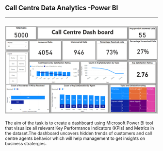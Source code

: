 ## Call Centre Data Analytics -Power BI

---
![Github Logo](https://github.com/sheena-k/call_centre_powerbi/blob/main/callcentre.png)
--- 
The aim of the task is to create a dashboard using Microsoft Power BI tool that visualize all relevant Key Performance Indicators (KPIs) and Metrics in the dataset.The dashboard uncovers hidden trends of customers and call centre agents behavior which will help management to get insights on business stratergies.
